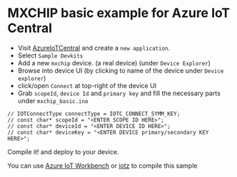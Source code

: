 # MXCHIP basic example for Azure IoT Central

- Visit [AzureIoTCentral](https://apps.azureiotcentral.com) and create a `new application`.
- Select `Sample Devkits`
- Add a new `mxchip` device. (a real device) (under `Device Explorer`)
- Browse into device UI (by clicking to name of the device under `Device explorer`)
- click/open `Connect` at top-right of the device UI
- Grab `scopeId`, `device Id` and `primary key` and fill the necessary parts under `mxchip_basic.ino`

```
// IOTConnectType connectType = IOTC_CONNECT_SYMM_KEY;
// const char* scopeId = "<ENTER SCOPE ID HERE>";
// const char* deviceId = "<ENTER DEVICE ID HERE>";
// const char* deviceKey = "<ENTER DEVICE primary/secondary KEY HERE>";
```

Compile it! and deploy to your device.

You can use [Azure IoT Workbench](https://microsoft.github.io/azure-iot-developer-kit/docs/get-started/#install-development-environment)
or [iotz](https://github.com/Azure/iotz) to compile this sample

